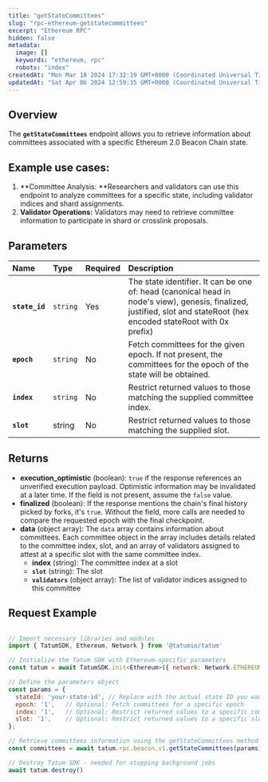 ```yaml
---
title: "getStateCommittees"
slug: "rpc-ethereum-getstatecommittees"
excerpt: "Ethereum RPC"
hidden: false
metadata: 
  image: []
  keywords: "ethereum, rpc"
  robots: "index"
createdAt: "Mon Mar 18 2024 17:32:19 GMT+0000 (Coordinated Universal Time)"
updatedAt: "Sat Apr 06 2024 12:59:35 GMT+0000 (Coordinated Universal Time)"
---
```

## Overview

The **`getStateCommittees`** endpoint allows you to retrieve information about committees associated with a specific Ethereum 2.0 Beacon Chain state.

## Example use cases:

1. **Committee Analysis: **Researchers and validators can use this endpoint to analyze committees for a specific state, including validator indices and shard assignments.
2. **Validator Operations:** Validators may need to retrieve committee information to participate in shard or crosslink proposals.

## Parameters

| Name           | Type     | Required | Description                                                                                                                                                            |
| :------------- | :------- | :------- | :--------------------------------------------------------------------------------------------------------------------------------------------------------------------- |
| **`state_id`** | `string` | Yes      | The state identifier. It can be one of: head (canonical head in node's view), genesis, finalized, justified, slot and stateRoot (hex encoded stateRoot with 0x prefix) |
| **`epoch`**    | `string` | No       | Fetch committees for the given epoch. If not present, the committees for the epoch of the state will be obtained.                                                      |
| **`index`**    | `string` | No       | Restrict returned values to those matching the supplied committee index.                                                                                               |
| **`slot`**     | string   | No       | Restrict returned values to those matching the supplied slot.                                                                                                          |

## Returns

- **execution_optimistic** (boolean): `true` if the response references an unverified execution payload. Optimistic information may be invalidated at a later time. If the field is not present, assume the `false` value.
- **finalized** (boolean): If the response mentions the chain's final history picked by forks, it's `true`. Without the field, more calls are needed to compare the requested epoch with the final checkpoint.
- **data**  (object array): The `data` array contains information about committees. Each committee object in the array includes details related to the committee index, slot, and an array of validators assigned to attest at a specific slot with the same committee index.
  - **index** (string): The committee index at a slot
  - **`slot`** (string): The slot
  - **`validators`** (object array): The list of validator indices assigned to this committee

## Request Example

```Text cURL

```
```javascript JS SDK
// Import necessary libraries and modules
import { TatumSDK, Ethereum, Network } from '@tatumio/tatum'

// Initialize the Tatum SDK with Ethereum-specific parameters
const tatum = await TatumSDK.init<Ethereum>({ network: Network.ETHEREUM })

// Define the parameters object
const params = {
  stateId: 'your-state-id', // Replace with the actual state ID you want to use
  epoch: '1',   // Optional: Fetch committees for a specific epoch
  index: '1',   // Optional: Restrict returned values to a specific committee index
  slot: '1',    // Optional: Restrict returned values to a specific slot
};

// Retrieve committees information using the getStateCommittees method
const committees = await tatum.rpc.beacon.v1.getStateCommittees(params);

// Destroy Tatum SDK - needed for stopping background jobs
await tatum.destroy()
```
